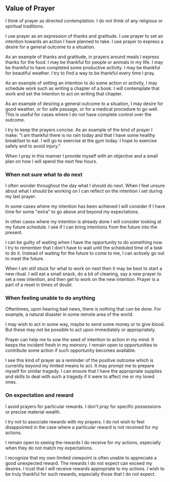 ## Value of Prayer

I think of prayer as directed contemplation. I do not think of any religious or spiritual traditions.

I use prayer as an expression of thanks and gratitude. I use prayer to set an intention towards an action I have planned to take. I use prayer to express a desire for a general outcome to a situation.

As an example of thanks and gratitude, in prayers around meals I express thanks for the food. I may be thankful for people or animals in my life. I may be thankful to have completed some productive activity. I may be thankful for beautiful weather. I try to find a way to be thankful every time I pray.

As an example of setting an intention to do some action or activity, I may schedule work such as writing a chapter of a book. I will contemplate that work and set the intention to act on writing that chapter.

As an example of desiring a general outcome to a situation, I may desire for good weather, or for safe passage, or for a medical procedure to go well. This is useful for cases where I do not have complete control over the outcome.

I try to keep the prayers concise. As an example of the kind of prayer I make: "I am thankful there is no rain today and that I have some healthy breakfast to eat. I will go to exercise at the gym today. I hope to exercise safely and to avoid injury."

When I pray in this manner I provide myself with an objective and a small plan on how I will spend the next few hours.

### When not sure what to do next

I often wonder throughout the day what I should do next. When I feel unsure about what I should be working on I can reflect on the intention I set during my last prayer.

In some cases where my intention has been achieved I will consider if I have time for some "extra" to go above and beyond my expectations. 

In other cases where my intention is already done I will consider looking at my future schedule. I see if I can bring intentions from the future into the present.

I can be guilty of waiting when I have the opportunity to do something now. I try to remember that I don't have to wait until the scheduled time of a task to do it. Instead of waiting for the future to come to me, I can actively go out to meet the future.

When I am still stuck for what to work on next then it may be best to start a new ritual. I will eat a small snack, do a bit of cleaning, say a new prayer to set a new intention, and then get to work on the new intention. Prayer is a part of a reset in times of doubt.

### When feeling unable to do anything

Oftentimes, upon hearing bad news, there is nothing that can be done. For example, a natural disaster in some remote area of the world.

I may wish to act in some way, maybe to send some money or to give blood. But these may not be possible to act upon immediately or appropriately.

Prayer can help me to sow the seed of intention to action in my mind. It keeps the incident fresh in my memory. I remain open to opportunities to contribute some action if such opportunity becomes available.

I see this kind of prayer as a reminder of the positive outcome which is currently beyond my limited means to act. It may prompt me to prepare myself for similar tragedy. I can ensure that I have the appropriate supplies and skills to deal with such a tragedy if it were to affect me or my loved ones.

### On expectation and reward

I avoid prayers for particular rewards. I don't pray for specific possessions or precise material wealth.

I try not to associate rewards with my prayers. I do not wish to feel disappointed in the case where a particular reward is not received for my actions.

I remain open to seeing the rewards I do receive for my actions, especially when they do not match my expectations.

I recognize that my own limited viewpoint is often unable to appreciate a good unexpected reward. The rewards I do not expect can exceed my desires. I trust that I will receive rewards appropriate to my actions. I wish to be truly thankful for such rewards, especially those that I do not expect.
